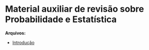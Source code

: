 # Material auxiliar de revisão sobre Probabilidade e Estatística

**Arquivos:**
* [Introdução](probest_intro.ipynb)